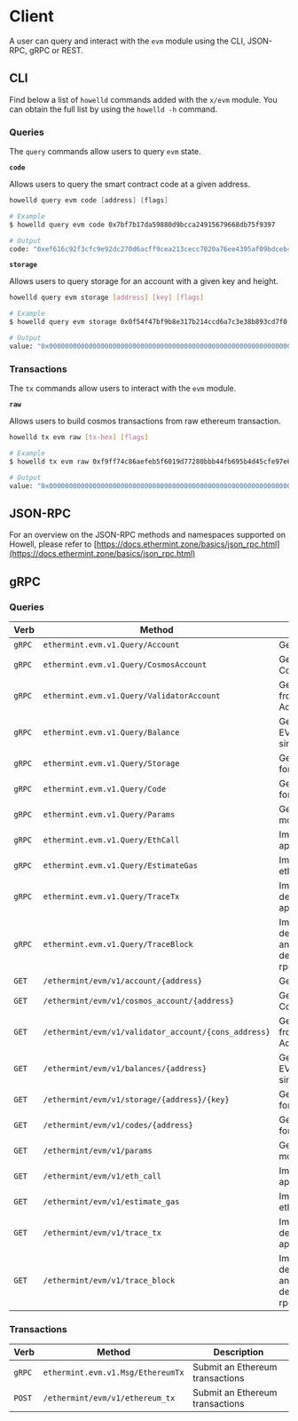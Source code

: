 <!--
order: 9
-->

# Client

A user can query and interact with the `evm` module using the CLI, JSON-RPC, gRPC or REST.

## CLI

Find below a list of `howelld` commands added with the `x/evm` module. You can obtain the full list by using the `howelld -h` command.

### Queries

The `query` commands allow users to query `evm` state.

**`code`**

Allows users to query the smart contract code at a given address.

```go
howelld query evm code [address] [flags]
```

```bash
# Example
$ howelld query evm code 0x7bf7b17da59880d9bcca24915679668db75f9397

# Output
code: "0xef616c92f3cfc9e92dc270d6acff9cea213cecc7020a76ee4395af09bdceb4837a1ebdb5735e11e7d3adb6104e0c3ac55180b4ddf5e54d022cc5e8837f6a4f971b"
```

**`storage`**

Allows users to query storage for an account with a given key and height.

```bash
howelld query evm storage [address] [key] [flags]
```

```bash
# Example
$ howelld query evm storage 0x0f54f47bf9b8e317b214ccd6a7c3e38b893cd7f0 0 --height 0

# Output
value: "0x0000000000000000000000000000000000000000000000000000000000000000"
```

### Transactions

The `tx` commands allow users to interact with the `evm` module.

**`raw`**

Allows users to build cosmos transactions from raw ethereum transaction.

```bash
howelld tx evm raw [tx-hex] [flags]
```

```bash
# Example
$ howelld tx evm raw 0xf9ff74c86aefeb5f6019d77280bbb44fb695b4d45cfe97e6eed7acd62905f4a85034d5c68ed25a2e7a8eeb9baf1b84

# Output
value: "0x0000000000000000000000000000000000000000000000000000000000000000"
```

## JSON-RPC

For an overview on  the JSON-RPC methods and namespaces supported on Howell, please refer to [https://docs.ethermint.zone/basics/json_rpc.html](https://docs.ethermint.zone/basics/json_rpc.html)

## gRPC

### Queries

| Verb   | Method                                               | Description                                                                |
| ------ | ---------------------------------------------------- | -------------------------------------------------------------------------- |
| `gRPC` | `ethermint.evm.v1.Query/Account`                     | Get an Ethereum account                                                    |
| `gRPC` | `ethermint.evm.v1.Query/CosmosAccount`               | Get an Ethereum account's Cosmos Address                                   |
| `gRPC` | `ethermint.evm.v1.Query/ValidatorAccount`            | Get an Ethereum account's from a validator consensus Address               |
| `gRPC` | `ethermint.evm.v1.Query/Balance`                     | Get the balance of a the EVM denomination for a single EthAccount.         |
| `gRPC` | `ethermint.evm.v1.Query/Storage`                     | Get the balance of all coins for a single account                          |
| `gRPC` | `ethermint.evm.v1.Query/Code`                        | Get the balance of all coins for a single account                          |
| `gRPC` | `ethermint.evm.v1.Query/Params`                      | Get the parameters of x/evm module                                         |
| `gRPC` | `ethermint.evm.v1.Query/EthCall`                     | Implements the eth_call rpc api                                            |
| `gRPC` | `ethermint.evm.v1.Query/EstimateGas`                 | Implements the eth_estimateGas rpc api                                     |
| `gRPC` | `ethermint.evm.v1.Query/TraceTx`                     | Implements the debug_traceTransaction rpc api                              |
| `gRPC` | `ethermint.evm.v1.Query/TraceBlock`                  | Implements the debug_traceBlockByNumber and debug_traceBlockByHash rpc api |
| `GET`  | `/ethermint/evm/v1/account/{address}`                | Get an Ethereum account                                                    |
| `GET`  | `/ethermint/evm/v1/cosmos_account/{address}`         | Get an Ethereum account's Cosmos Address                                   |
| `GET`  | `/ethermint/evm/v1/validator_account/{cons_address}` | Get an Ethereum account's from a validator consensus Address               |
| `GET`  | `/ethermint/evm/v1/balances/{address}`               | Get the balance of a the EVM denomination for a single EthAccount.         |
| `GET`  | `/ethermint/evm/v1/storage/{address}/{key}`          | Get the balance of all coins for a single account                          |
| `GET`  | `/ethermint/evm/v1/codes/{address}`                  | Get the balance of all coins for a single account                          |
| `GET`  | `/ethermint/evm/v1/params`                           | Get the parameters of x/evm module                                         |
| `GET`  | `/ethermint/evm/v1/eth_call`                         | Implements the eth_call rpc api                                            |
| `GET`  | `/ethermint/evm/v1/estimate_gas`                     | Implements the eth_estimateGas rpc api                                     |
| `GET`  | `/ethermint/evm/v1/trace_tx`                         | Implements the debug_traceTransaction rpc api                              |
| `GET`  | `/ethermint/evm/v1/trace_block`                      | Implements the debug_traceBlockByNumber and debug_traceBlockByHash rpc api |

### Transactions

| Verb   | Method                            | Description                     |
| ------ | --------------------------------- | ------------------------------- |
| `gRPC` | `ethermint.evm.v1.Msg/EthereumTx` | Submit an Ethereum transactions |
| `POST` | `/ethermint/evm/v1/ethereum_tx`   | Submit an Ethereum transactions |